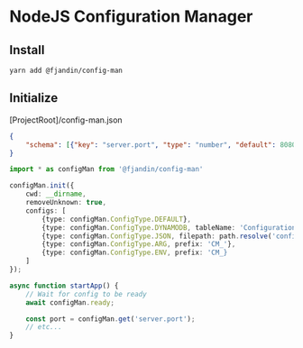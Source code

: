 # NodeJS Configuration Manager

## Install

`yarn add @fjandin/config-man`

## Initialize

[ProjectRoot]/config-man.json

```json
{
    "schema": [{"key": "server.port", "type": "number", "default": 8080, "nullable": false}]
}
```

```ts
import * as configMan from '@fjandin/config-man'

configMan.init({
    cwd: __dirname,
    removeUnknown: true,
    configs: [
        {type: configMan.ConfigType.DEFAULT},
        {type: configMan.ConfigType.DYNAMODB, tableName: 'Configuration-Table', region: 'eu-west-1'},
        {type: configMan.ConfigType.JSON, filepath: path.resolve('config.json')},
        {type: configMan.ConfigType.ARG, prefix: 'CM_'},
        {type: configMan.ConfigType.ENV, prefix: 'CM_}
    ]
});

async function startApp() {
    // Wait for config to be ready
    await configMan.ready;

    const port = configMan.get('server.port');
    // etc...
}
```
